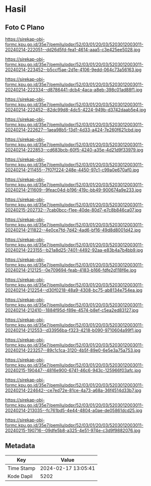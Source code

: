 # Hasil

## Foto C Plano

https://sirekap-obj-formc.kpu.go.id/35e7/pemilu/pdpr/52/03/01/20/03/5203012003011-20240214-222051--dd26d5fd-fea1-4614-aaa5-c3e425ee5028.jpg

https://sirekap-obj-formc.kpu.go.id/35e7/pemilu/pdpr/52/03/01/20/03/5203012003011-20240214-223452--b5ccf5ae-2d1e-4106-9edd-064c73a56163.jpg

https://sirekap-obj-formc.kpu.go.id/35e7/pemilu/pdpr/52/03/01/20/03/5203012003011-20240214-222334--d8786441-dcb4-4aca-a8eb-398c01ad88f1.jpg

https://sirekap-obj-formc.kpu.go.id/35e7/pemilu/pdpr/52/03/01/20/03/5203012003011-20240214-222452--82dc99d8-4dc5-4224-949b-d3742daab5e4.jpg

https://sirekap-obj-formc.kpu.go.id/35e7/pemilu/pdpr/52/03/01/20/03/5203012003011-20240214-222627--1aea98b5-13d1-4d33-a424-7e260f621cbd.jpg

https://sirekap-obj-formc.kpu.go.id/35e7/pemilu/pdpr/52/03/01/20/03/5203012003011-20240214-222853--cd683bcb-60f5-4240-a35e-4d21d9f33979.jpg

https://sirekap-obj-formc.kpu.go.id/35e7/pemilu/pdpr/52/03/01/20/03/5203012003011-20240214-211455--7f07f224-248e-4450-97c1-c99a0e670af0.jpg

https://sirekap-obj-formc.kpu.go.id/35e7/pemilu/pdpr/52/03/01/20/03/5203012003011-20240214-211609--9feac04d-b196-419c-bb49-900674a9e233.jpg

https://sirekap-obj-formc.kpu.go.id/35e7/pemilu/pdpr/52/03/01/20/03/5203012003011-20240215-202732--7cab0bcc-f1ee-40de-80d7-e7c8b846ca07.jpg

https://sirekap-obj-formc.kpu.go.id/35e7/pemilu/pdpr/52/03/01/20/03/5203012003011-20240214-211822--4e0ce7fd-7d42-4ad6-bf16-49d8d8001d42.jpg

https://sirekap-obj-formc.kpu.go.id/35e7/pemilu/pdpr/52/03/01/20/03/5203012003011-20240214-223155--b21a8d25-7401-4492-92aa-e83b4a7b4bb9.jpg

https://sirekap-obj-formc.kpu.go.id/35e7/pemilu/pdpr/52/03/01/20/03/5203012003011-20240214-212125--0e709694-feab-4183-b166-fdfe2d118f6e.jpg

https://sirekap-obj-formc.kpu.go.id/35e7/pemilu/pdpr/52/03/01/20/03/5203012003011-20240214-212254--d30f0218-48a9-4308-bc75-ab8134e754ea.jpg

https://sirekap-obj-formc.kpu.go.id/35e7/pemilu/pdpr/52/03/01/20/03/5203012003011-20240214-212410--1884f95d-f89e-4574-b8ef-c5ea2ed83127.jpg

https://sirekap-obj-formc.kpu.go.id/35e7/pemilu/pdpr/52/03/01/20/03/5203012003011-20240214-212553--d33956ba-f323-4218-b090-9710604a99f1.jpg

https://sirekap-obj-formc.kpu.go.id/35e7/pemilu/pdpr/52/03/01/20/03/5203012003011-20240214-223257--89c1c1ca-3120-4b5f-89e0-6e5e3a75a753.jpg

https://sirekap-obj-formc.kpu.go.id/35e7/pemilu/pdpr/52/03/01/20/03/5203012003011-20240215-190447--4816e900-6741-46c6-943c-125966f03afc.jpg

https://sirekap-obj-formc.kpu.go.id/35e7/pemilu/pdpr/52/03/01/20/03/5203012003011-20240214-224642--ce7ed72e-81ce-4a73-a68a-36f4514d33b7.jpg

https://sirekap-obj-formc.kpu.go.id/35e7/pemilu/pdpr/52/03/01/20/03/5203012003011-20240214-213035--fc761bd5-4e44-4804-a0ae-de05861dcd25.jpg

https://sirekap-obj-formc.kpu.go.id/35e7/pemilu/pdpr/52/03/01/20/03/5203012003011-20240215-190716--09dfe5b8-a325-4e51-974e-c3d9f9882076.jpg


## Metadata

| Key        | Value               |
| ---------- | ------------------- |
| Time Stamp | 2024-02-17 13:05:41 |
| Kode Dapil | 5202                |



